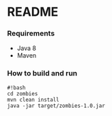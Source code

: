 # README #

### Requirements ###

* Java 8
* Maven

### How to build and run ###

```
#!bash
cd zombies
mvn clean install
java -jar target/zombies-1.0.jar
```
